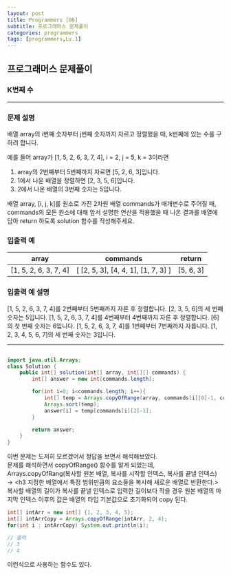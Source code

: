 ```yaml
---
layout: post
title: Programmers [06]
subtitle: 프로그래머스 문제풀이
categories: programmers
tags: [programmers,Lv.1]
---
```


## 프로그래머스 문제풀이 
### K번째 수

---

### 문제 설명
배열 array의 i번째 숫자부터 j번째 숫자까지 자르고 정렬했을 때, k번째에 있는 수를 구하려 합니다.

예를 들어 array가 [1, 5, 2, 6, 3, 7, 4], i = 2, j = 5, k = 3이라면

1. array의 2번째부터 5번째까지 자르면 [5, 2, 6, 3]입니다.
2. 1에서 나온 배열을 정렬하면 [2, 3, 5, 6]입니다.
3. 2에서 나온 배열의 3번째 숫자는 5입니다.   

배열 array, [i, j, k]를 원소로 가진 2차원 배열 commands가 매개변수로 주어질 때, commands의 모든 원소에 대해 앞서 설명한 연산을 적용했을 때 나온 결과를 배열에 담아 return 하도록 solution 함수를 작성해주세요.

### 입출력 예

| array                  | commands                          | return     |
|------------------------|-----------------------------------|------------|
| [1, 5, 2, 6, 3, 7, 4]  | [ [2, 5, 3], [4, 4, 1], [1, 7, 3] ] | [5, 6, 3]  |

### 입출력 예 설명
[1, 5, 2, 6, 3, 7, 4]를 2번째부터 5번째까지 자른 후 정렬합니다. [2, 3, 5, 6]의 세 번째 숫자는 5입니다.
[1, 5, 2, 6, 3, 7, 4]를 4번째부터 4번째까지 자른 후 정렬합니다. [6]의 첫 번째 숫자는 6입니다.
[1, 5, 2, 6, 3, 7, 4]를 1번째부터 7번째까지 자릅니다. [1, 2, 3, 4, 5, 6, 7]의 세 번째 숫자는 3입니다.

---

```java

import java.util.Arrays;
class Solution {
    public int[] solution(int[] array, int[][] commands) {
        int[] answer = new int[commands.length];

        for(int i=0; i<commands.length; i++){
            int[] temp = Arrays.copyOfRange(array, commands[i][0]-1, commands[i][1]);
            Arrays.sort(temp);
            answer[i] = temp[commands[i][2]-1];
        }

        return answer;
    }
}

```

이번 문제는 도저히 모르겠어서 정답을 보면서 해석해보았다.   
문제를 해석하면서 copyOfRange() 함수를 알게 되었는데,     
Arrays.copyOfRang(복사할 원본 배열, 복사를 시작할 인덱스, 복사를 끝낼 인덱스)   
-> <h3 지정한 배열에서 특정 범위만큼의 요소들을 복사해 새로운 배열로 반환한다.> 복사할 배열의 길이가 복사를 끝낼 인덱스로 입력한 길이보다 작을 경우 원본 배열의 마지막 인덱스 이후의 값은 배열의 타입 기본값으로 초기화되어 copy 된다.

```java
int[] intArr = new int[] {1, 2, 3, 4, 5};
int[] intArrCopy = Arrays.copyOfRange(intArr, 2, 4);
for(int i : intArrCopy) System.out.println(i);

// 출력
// 3
// 4
```

이런식으로 사용하는 함수도 있다.

